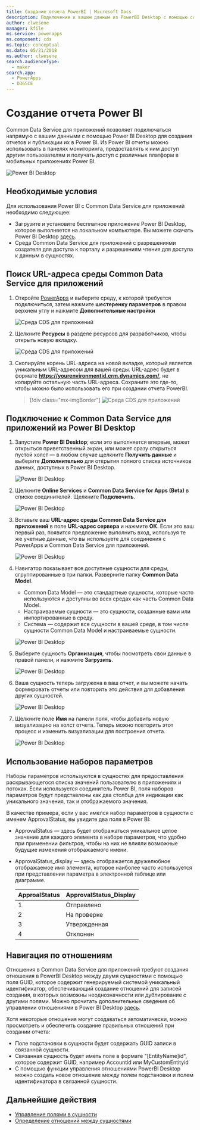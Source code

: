 ```yaml
---
title: Создание отчета PowerBI | Microsoft Docs
description: Подключение к вашим данным из PowerBI Desktop с помощью соединителя Common Data Service для приложений.
author: clwesene
manager: kfile
ms.service: powerapps
ms.component: cds
ms.topic: conceptual
ms.date: 05/21/2018
ms.author: clwesene
search.audienceType:
  - maker
search.app:
  - PowerApps
  - D365CE
---
```

# <a name="create-a-power-bi-report"></a>Создание отчета Power BI
Common Data Service для приложений позволяет подключаться напрямую с вашим данными с помощью Power BI Desktop для создания отчетов и публикации их в Power BI. Из Power BI отчеты можно использовать в панелях мониторинга, предоставлять к ним доступ другим пользователям и получать доступ с различных платформ в мобильных приложениях Power BI.

![Power BI Desktop](./media/data-platform-cds-powerbi-connector/PBIDesktop.png "Power BI Desktop")

## <a name="prerequisites"></a>Необходимые условия

Для использования Power BI с Common Data Service для приложений необходимо следующее:

* Загрузите и установите бесплатное приложение Power BI Desktop, которое выполняется на локальном компьютере. Вы можете скачать Power BI Desktop [здесь](https://powerbi.microsoft.com/desktop/).
* Среда Common Data Service для приложений с разрешениями создателя для доступа к порталу и разрешениям чтения для доступа к данным в сущностях.

## <a name="finding-your-common-data-service-for-apps-environment-url"></a>Поиск URL-адреса среды Common Data Service для приложений

1. Откройте [PowerApps](https://web.powerapps.com/?utm_source=padocs&utm_medium=linkinadoc&utm_campaign=referralsfromdoc) и выберите среду, к которой требуется подключиться, затем нажмите **шестеренку параметров** в правом верхнем углу и нажмите **Дополнительные настройки**

    ![Среда CDS для приложений](./media/data-platform-cds-powerbi-connector/CDSEnv1.png "Среда CDS для приложений")

2. Щелкните **Ресурсы** в разделе ресурсов для разработчиков, чтобы открыть новую вкладку.

    ![Среда CDS для приложений](./media/data-platform-cds-powerbi-connector/CDSEnv2.png "Среда CDS для приложений")

3. Скопируйте корень URL-адреса на новой вкладке, который является уникальным URL-адресом для вашей среды. URL-адрес будет в формате **https://yourenvironmentid.crm.dynamics.com/**, не копируйте остальную часть URL-адреса. Сохраните это где-то, чтобы можно было использовать его при создании отчета PowerBI.

    > [!div class="mx-imgBorder"] 
    > ![Среда CDS для приложений](./media/data-platform-cds-powerbi-connector/CDSEnv3.png "Среда CDS для приложений")

## <a name="connecting-to-common-data-service-for-apps-from-power-bi-desktop"></a>Подключение к Common Data Service для приложений из Power BI Desktop

1. Запустите **Power BI Desktop**; если это выполняется впервые, может открыться приветственный экран, или может сразу открыться пустой холст — в любом случае щелкните **Получить данные** и выберите **Дополнительно** для открытия полного списка источников данных, доступных в Power BI Desktop.

    ![Power BI Desktop](./media/data-platform-cds-powerbi-connector/CreateReport1.png "Power BI Desktop")

2. Щелкните **Online Services** и **Common Data Service for Apps (Beta)** в списке соединителей. Щелкните **Подключить**.

    ![Power BI Desktop](./media/data-platform-cds-powerbi-connector/CreateReport2.png "Power BI Desktop")

3. Вставьте ваш **URL-адрес среды Common Data Service для приложений** в поле **URL-адрес сервера** и нажмите **ОК**. Если это ваш первый раз, появится предложение выполнить вход, используя те же учетные данные, что вы используете для соединения с PowerApps и Common Data Service для приложений.

    ![Power BI Desktop](./media/data-platform-cds-powerbi-connector/CreateReport3.png "Power BI Desktop")

4. Навигатор показывает все доступные сущности для среды, сгруппированные в три папки. Разверните папку **Common Data Model**.

    * Common Data Model — это стандартные сущности, которые часто используются и доступны во всех средах как часть Common Data Model.
    * Настраиваемые сущности — это сущности, созданные вами или импортированные в среду.
    * Система — содержит все сущности в вашей среде, в том числе сущности Common Data Model и настраиваемые сущности.

    ![Power BI Desktop](./media/data-platform-cds-powerbi-connector/CreateReport4.png "Power BI Desktop")

5. Выберите сущность **Организация**, чтобы посмотреть свои данные в правой панели, и нажмите **Загрузить**.

    ![Power BI Desktop](./media/data-platform-cds-powerbi-connector/CreateReport5.png "Power BI Desktop")

6. Ваша сущность теперь загружена в ваш отчет, и вы можете начать формировать отчеты или повторить это действия для добавления других сущностей.

    ![Power BI Desktop](./media/data-platform-cds-powerbi-connector/CreateReport6.png "Power BI Desktop")

7. Щелкните поле **Имя** на панели поля, чтобы добавить новую визуализацию на холст отчета. Теперь можно повторить этот процесс и изменить визуализации для построения отчета.

    ![Power BI Desktop](./media/data-platform-cds-powerbi-connector/CreateReport7.png "Power BI Desktop")


## <a name="using-option-sets"></a>Использование наборов параметров

Наборы параметров используются в сущностях для предоставления раскрывающегося списка значений пользователю в приложениях и потоках. Если используется соединитель Power BI, поля наборов параметров будут представлены как два столбца для индикации как уникального значения, так и отображаемого значения.

В качестве примера, если у вас имелся набор параметров в сущности с именем ApprovalStatus, вы увидите два поля в Power BI:

* ApprovalStatus — здесь будет отображаться уникальное целое значение для каждого элемента в наборе параметров, что удобно при применении фильтров, чтобы на них не влияли возможные будущие изменения отображаемого имени.
* ApprovalStatus_display — здесь отображается дружелюбное отображаемое имя элемента, которое наиболее часто используется при представлении параметра в электронной таблице или диаграмме.

    |ApproalStatus|ApprovalStatus_Display|
    |---------|---------|
    1|Отправлено
    2|На проверке
    3|Утвержденная
    4|Отклонен

## <a name="navigating-relationships"></a>Навигация по отношениям

Отношения в Common Data Service для приложений требуют создания отношения в PowerBI Desktop между двумя сущностями с помощью поля GUID, которое содержит генерируемый системой уникальный идентификатор, обеспечивающий создание отношений для записей создания, в которых возможны неоднозначности или дублирование с другими полями. Можно прочитать дополнительные сведения об управлении отношениями в Power BI Desktop [здесь](https://docs.microsoft.com/power-bi/desktop-create-and-manage-relationships).

Хотя некоторые отношения могут создаваться автоматически, можно просмотреть и обеспечить создание правильных отношений при создании отчета:

* Поле подстановки в сущности будет содержать GUID записи в связанной сущности.
* Связанная сущность будет иметь поле в формате "[EntityName]id", которое содержит GUID, например Accountid или MyCustomEntityid
* С помощью функции управления отношениями PowerBI Desktop можно создать новое отношение между полем подстановки и полем идентификатора в связанной сущности.


## <a name="next-steps"></a>Дальнейшие действия
* [Управление полями в сущности](data-platform-manage-fields.md)
* [Определение отношений между сущностями](data-platform-entity-lookup.md)


